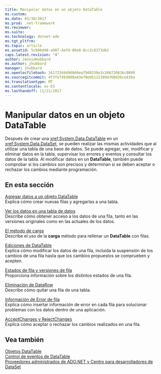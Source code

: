```yaml
---
title: Manipular datos en un objeto DataTable
ms.custom: 
ms.date: 03/30/2017
ms.prod: .net-framework
ms.reviewer: 
ms.suite: 
ms.technology: dotnet-ado
ms.tgt_pltfrm: 
ms.topic: article
ms.assetid: 5cb86d48-a987-4af4-80e0-8cc2c8373d62
caps.latest.revision: "4"
author: JennieHubbard
ms.author: jhubbard
manager: jhubbard
ms.openlocfilehash: 341723d44960d4eaf9d8338e3c266720816c0899
ms.sourcegitcommit: 4f3fef493080a43e70e951223894768d36ce430a
ms.translationtype: MT
ms.contentlocale: es-ES
ms.lasthandoff: 11/21/2017
---
```

# <a name="manipulating-data-in-a-datatable"></a>Manipular datos en un objeto DataTable
Después de crear una <xref:System.Data.DataTable> en un <xref:System.Data.DataSet>, se pueden realizar las mismas actividades que al utilizar una tabla de una base de datos. Se puede agregar, ver, modificar y eliminar datos en la tabla, supervisar los errores y eventos y consultar los datos de la tabla. Al modificar datos en un **DataTable**, también puede comprobar si los cambios son precisos y determinan si se deben aceptar o rechazar los cambios mediante programación.  
  
## <a name="in-this-section"></a>En esta sección  
 [Agregar datos a un objeto DataTable](../../../../../docs/framework/data/adonet/dataset-datatable-dataview/adding-data-to-a-datatable.md)  
 Explica cómo crear nuevas filas y agregarlas a una tabla.  
  
 [Ver los datos en una tabla de datos](../../../../../docs/framework/data/adonet/dataset-datatable-dataview/viewing-data-in-a-datatable.md)  
 Describe cómo obtener acceso a los datos de una fila, tanto en las versiones originales como en las actuales de los datos.  
  
 [El método de carga](../../../../../docs/framework/data/adonet/dataset-datatable-dataview/the-load-method.md)  
 Describe el uso de la **carga** método para rellenar un **DataTable** con filas.  
  
 [Ediciones de DataTable](../../../../../docs/framework/data/adonet/dataset-datatable-dataview/datatable-edits.md)  
 Explica cómo modificar los datos de una fila, incluida la suspensión de los cambios de una fila hasta que los cambios propuestos se comprueben y acepten.  
  
 [Estados de fila y versiones de fila](../../../../../docs/framework/data/adonet/dataset-datatable-dataview/row-states-and-row-versions.md)  
 Proporciona información sobre los distintos estados de una fila.  
  
 [Eliminación de DataRow](../../../../../docs/framework/data/adonet/dataset-datatable-dataview/datarow-deletion.md)  
 Describe cómo quitar una fila de una tabla.  
  
 [Información de Error de fila](../../../../../docs/framework/data/adonet/dataset-datatable-dataview/row-error-information.md)  
 Explica cómo insertar información de error en cada fila para solucionar problemas con los datos dentro de una aplicación.  
  
 [AcceptChanges y RejectChanges](../../../../../docs/framework/data/adonet/dataset-datatable-dataview/acceptchanges-and-rejectchanges.md)  
 Explica cómo aceptar o rechazar los cambios realizados en una fila.  
  
## <a name="see-also"></a>Vea también  
 [Objetos DataTable](../../../../../docs/framework/data/adonet/dataset-datatable-dataview/datatables.md)  
 [Control de eventos de DataTable](../../../../../docs/framework/data/adonet/dataset-datatable-dataview/handling-datatable-events.md)  
 [Proveedores administrados de ADO.NET y Centro para desarrolladores de DataSet](http://go.microsoft.com/fwlink/?LinkId=217917)
